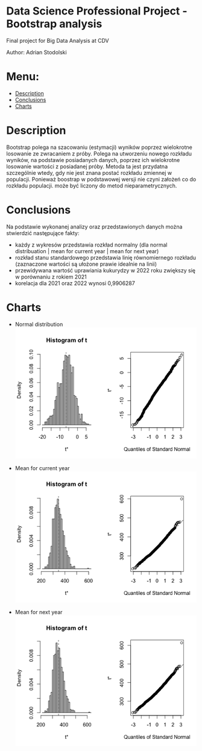 # Data Science Professional Project - Bootstrap analysis
Final project for Big Data Analysis at CDV

Author: Adrian Stodolski

# Menu:
* [Description](https://github.com/adrianstodolski/Data_Science_Professional_Project/tree/main/Analiza%20Bootstrap#description)
* [Conclusions](https://github.com/adrianstodolski/Data_Science_Professional_Project/tree/main/Analiza%20Bootstrap#conclusions)
* [Charts](https://github.com/adrianstodolski/Data_Science_Professional_Project/tree/main/Analiza%20Bootstrap#charts)

# Description
Bootstrap polega na szacowaniu (estymacji) wyników poprzez wielokrotne losowanie ze zwracaniem z próby. Polega na utworzeniu nowego rozkładu wyników, na podstawie posiadanych danych, poprzez ich wielokrotne losowanie wartości z posiadanej próby. Metoda ta jest przydatna szczególnie wtedy, gdy nie jest znana postać rozkładu zmiennej w populacji. Ponieważ boostrap w podstawowej wersji nie czyni założeń co do rozkładu populacji. może być liczony do metod nieparametrycznych.


# Conclusions
Na podstawie wykonanej analizy oraz przedstawionych danych można stwierdzić następujące fakty:

* każdy z wykresów przedstawia rozkład normalny (dla normal distribuation | mean for current year | mean for next year)
* rozkład stanu standardowego przedstawia linię równomiernego rozkładu (zaznaczone wartości są ułożone prawie idealnie na linii)
* przewidywana wartość uprawiania kukurydzy w 2022 roku zwiększy się w porównaniu z rokiem 2021
* korelacja dla 2021 oraz 2022 wynosi 0,9906287

# Charts
* Normal distribution
![plot1](https://github.com/adrianstodolski/Data_Science_Professional_Project/blob/main/Analiza%20Bootstrap/normal_dist.png?raw=true)

* Mean for current year
![plot2](https://github.com/adrianstodolski/Data_Science_Professional_Project/blob/main/Analiza%20Bootstrap/current_mean.png?raw=true)

* Mean for next year
![plot3](https://github.com/adrianstodolski/Data_Science_Professional_Project/blob/main/Analiza%20Bootstrap/next_mean.png?raw=true)


